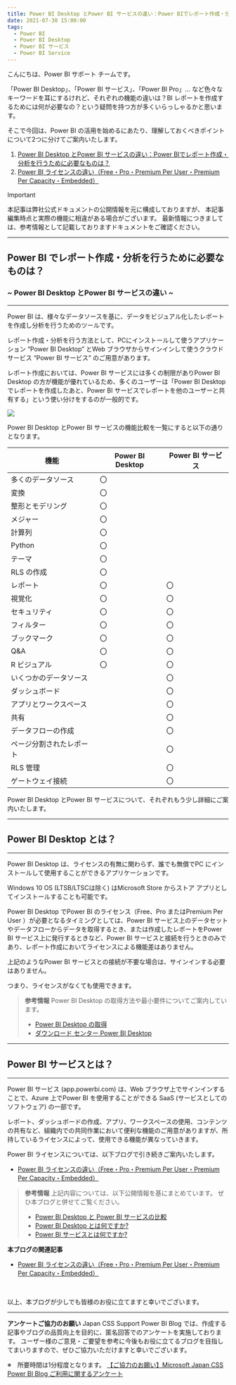 ```yaml
---
title: Power BI Desktop とPower BI サービスの違い：Power BIでレポート作成・分析を行うために必要なものは？
date: 2021-07-30 15:00:00
tags:
  - Power BI
  - Power BI Desktop
  - Power BI サービス
  - Power BI Service
---
```


こんにちは、Power BI サポート チームです。

「Power BI Desktop」、「Power BI サービス」、「Power BI Pro」… など色々なキーワードを耳にするけれど、それぞれの機能の違いは？BI レポートを作成するためには何が必要なの？という疑問を持つ方が多くいらっしゃるかと思います。

<!-- more -->

そこで今回は、Power BI の活用を始めるにあたり、理解しておくべきポイントについて2つに分けてご案内いたします。

1. [Power BI Desktop とPower BI サービスの違い：Power BIでレポート作成・分析を行うために必要なものは？](./pbi_desktop_service/)
2. [Power BI ライセンスの違い（Free・Pro・Premium Per User・Premium Per Capacity・Embedded）](../pbi_license/)

> [!IMPORTANT]
> 本記事は弊社公式ドキュメントの公開情報を元に構成しておりますが、
> 本記事編集時点と実際の機能に相違がある場合がございます。
> 最新情報につきましては、参考情報として記載しておりますドキュメントをご確認ください。

---
## Power BI でレポート作成・分析を行うために必要なものは？
###            ~ Power BI Desktop とPower BI サービスの違い ~
---

Power BI は、様々なデータソースを基に、データをビジュアル化したレポートを作成し分析を行うためのツールです。

レポート作成・分析を行う方法として、PCにインストールして使うアプリケーション “Power BI Desktop” とWeb ブラウザからサインインして使うクラウド サービス “Power BI サービス” のご用意があります。

レポート作成においては、Power BI サービスには多くの制限がありPower BI Desktop の方が機能が優れているため、多くのユーザーは「Power BI Desktop でレポートを作成したあと、Power BI サービスでレポートを他のユーザーと共有する」という使い分けをするのが一般的です。

![](./pbi_desktop_service.png)


Power BI Desktop とPower BI サービスの機能比較を一覧にすると以下の通りとなります。

| 機能  | Power BI Desktop  | Power BI サービス |
| ------------ | ------------ | ------------ |
| 多くのデータソース  | 〇  |   |
| 変換  | 〇  |   |
| 整形とモデリング  | 〇  |   |
| メジャー  | 〇  |   |
| 計算列  | 〇  |   |
| Python  | 〇  |   |
| テーマ  | 〇  |   |
| RLS の作成  | 〇  |   |
| レポート  | 〇  | 〇  |
| 視覚化  | 〇  | 〇  |
| セキュリティ  | 〇  | 〇  |
| フィルター  | 〇  | 〇  |
| ブックマーク  | 〇  | 〇  |
| Q&A  | 〇  | 〇  |
| R ビジュアル  | 〇  | 〇  |
| いくつかのデータソース  |   | 〇  |
| ダッシュボード  |   | 〇  |
| アプリとワークスペース  |   | 〇  |
| 共有  |   | 〇  |
| データフローの作成  |   | 〇  |
| ページ分割されたレポート  |   | 〇  |
| RLS 管理  |   | 〇  |
| ゲートウェイ接続  |   | 〇  |


Power BI Desktop とPower BI サービスについて、それぞれもう少し詳細にご案内いたします。

---
## Power BI Desktop とは？
---

Power BI Desktop は、ライセンスの有無に関わらず、誰でも無償でPC にインストールして使用することができるアプリケーションです。

Windows 10 OS (LTSB/LTSCは除く) はMicrosoft Store からストア アプリとしてインストールすることも可能です。

Power BI Desktop でPower BI のライセンス（Free、Pro またはPremium Per User ）が必要となるタイミングとしては、Power BI サービス上のデータセットやデータフローからデータを取得するとき、または作成したレポートをPower BI サービス上に発行するときなど、Power BI サービスと接続を行うときのみであり、レポート作成においてライセンスによる機能差はありません。

上記のようなPower BI サービスとの接続が不要な場合は、サインインする必要はありません。

つまり、ライセンスがなくても使用できます。

> **参考情報**
> Power BI Desktop の取得方法や最小要件についてご案内しています。
> - [Power BI Desktop の取得](https://learn.microsoft.com/ja-jp/power-bi/fundamentals/desktop-get-the-desktop)
> - [ダウンロード センター Power BI Desktop](https://www.microsoft.com/ja-jp/download/details.aspx?id=58494)

---
## Power BI サービスとは？
---

Power BI サービス (app.powerbi.com) は、Web ブラウザ上でサインインすることで、Azure 上でPower BI を使用することができる SaaS (サービスとしてのソフトウェア) の一部です。

レポート、ダッシュボードの作成、アプリ、ワークスペースの使用、コンテンツの共有など、組織内での共同作業において便利な機能のご用意がありますが、所持しているライセンスによって、使用できる機能が異なっていきます。

Power BI ライセンスについては、以下ブログで引き続きご案内いたします。

- [Power BI ライセンスの違い（Free・Pro・Premium Per User・Premium Per Capacity・Embedded）](../pbi_license/)

> **参考情報**
> 上記内容については、以下公開情報を基にまとめています。
> ぜひ本ブログと併せてご覧ください。
> - [Power BI Desktop と Power BI サービスの比較](https://learn.microsoft.com/ja-jp/power-bi/fundamentals/service-service-vs-desktop)
> - [Power BI Desktop とは何ですか?](https://learn.microsoft.com/ja-jp/power-bi/fundamentals/desktop-what-is-desktop)
> - [Power BI サービスとは何ですか? ](https://learn.microsoft.com/ja-jp/power-bi/fundamentals/power-bi-service-overview)

**本ブログの関連記事**
- [Power BI ライセンスの違い（Free・Pro・Premium Per User・Premium Per Capacity・Embedded）](../pbi_license/)

</br>

以上、本ブログが少しでも皆様のお役に立てますと幸いでございます。

---

**アンケートご協力のお願い**
Japan CSS Support Power BI Blog では、作成する記事やブログの品質向上を目的に、匿名回答でのアンケートを実施しております。
ユーザー様のご意見・ご要望を参考に今後もお役に立てるブログを目指してまいりますので、ぜひご協力いただけますと幸いでございます。 

※　所要時間は1分程度となります。
[【ご協力のお願い】Microsoft Japan CSS Power BI Blog ご利用に関するアンケート](https://jpbap-sqlbi.github.io/blog/powerbi/pbi_blogsurvey2022/)

